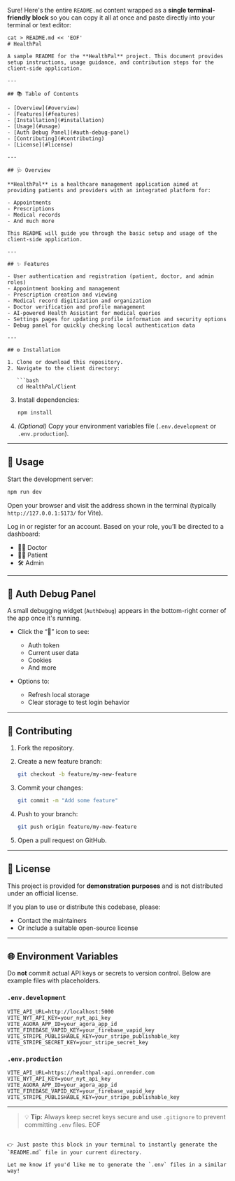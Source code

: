 Sure! Here's the entire `README.md` content wrapped as a **single terminal-friendly block** so you can copy it all at once and paste directly into your terminal or text editor:

````
cat > README.md << 'EOF'
# HealthPal

A sample README for the **HealthPal** project. This document provides setup instructions, usage guidance, and contribution steps for the client-side application.

---

## 📚 Table of Contents

- [Overview](#overview)
- [Features](#features)
- [Installation](#installation)
- [Usage](#usage)
- [Auth Debug Panel](#auth-debug-panel)
- [Contributing](#contributing)
- [License](#license)

---

## 🩺 Overview

**HealthPal** is a healthcare management application aimed at providing patients and providers with an integrated platform for:

- Appointments  
- Prescriptions  
- Medical records  
- And much more

This README will guide you through the basic setup and usage of the client-side application.

---

## ✨ Features

- User authentication and registration (patient, doctor, and admin roles)  
- Appointment booking and management  
- Prescription creation and viewing  
- Medical record digitization and organization  
- Doctor verification and profile management  
- AI-powered Health Assistant for medical queries  
- Settings pages for updating profile information and security options  
- Debug panel for quickly checking local authentication data  

---

## ⚙️ Installation

1. Clone or download this repository.
2. Navigate to the client directory:

   ```bash
   cd HealthPal/Client
````

3. Install dependencies:

   ```bash
   npm install
   ```

4. *(Optional)* Copy your environment variables file (`.env.development` or `.env.production`).

---

## 🚀 Usage

Start the development server:

```bash
npm run dev
```

Open your browser and visit the address shown in the terminal (typically `http://127.0.0.1:5173/` for Vite).

Log in or register for an account. Based on your role, you’ll be directed to a dashboard:

* 👨‍⚕️ Doctor
* 🧑‍🦽 Patient
* 🛠 Admin

---

## 🧪 Auth Debug Panel

A small debugging widget (`AuthDebug`) appears in the bottom-right corner of the app once it's running.

* Click the “🔧” icon to see:

  * Auth token
  * Current user data
  * Cookies
  * And more

* Options to:

  * Refresh local storage
  * Clear storage to test login behavior

---

## 🤝 Contributing

1. Fork the repository.

2. Create a new feature branch:

   ```bash
   git checkout -b feature/my-new-feature
   ```

3. Commit your changes:

   ```bash
   git commit -m "Add some feature"
   ```

4. Push to your branch:

   ```bash
   git push origin feature/my-new-feature
   ```

5. Open a pull request on GitHub.

---

## 📄 License

This project is provided for **demonstration purposes** and is not distributed under an official license.

If you plan to use or distribute this codebase, please:

* Contact the maintainers
* Or include a suitable open-source license

---

## 🌐 Environment Variables

Do **not** commit actual API keys or secrets to version control. Below are example files with placeholders.

### `.env.development`

```env
VITE_API_URL=http://localhost:5000
VITE_NYT_API_KEY=your_nyt_api_key
VITE_AGORA_APP_ID=your_agora_app_id
VITE_FIREBASE_VAPID_KEY=your_firebase_vapid_key
VITE_STRIPE_PUBLISHABLE_KEY=your_stripe_publishable_key
VITE_STRIPE_SECRET_KEY=your_stripe_secret_key
```

### `.env.production`

```env
VITE_API_URL=https://healthpal-api.onrender.com
VITE_NYT_API_KEY=your_nyt_api_key
VITE_AGORA_APP_ID=your_agora_app_id
VITE_FIREBASE_VAPID_KEY=your_firebase_vapid_key
VITE_STRIPE_PUBLISHABLE_KEY=your_stripe_publishable_key
```

---

> 💡 **Tip:** Always keep secret keys secure and use `.gitignore` to prevent committing `.env` files.
> EOF

```

👉 Just paste this block in your terminal to instantly generate the `README.md` file in your current directory.

Let me know if you'd like me to generate the `.env` files in a similar way!
```
